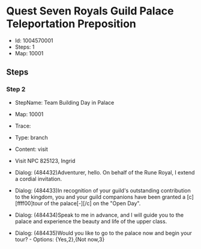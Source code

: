 # Quest Seven Royals Guild Palace Teleportation Preposition

- Id: 1004570001
- Steps: 1
- Map: 10001

## Steps

### Step 2
- StepName:  Team Building Day in Palace
- Map:  10001
- Trace:  
- Type:  branch
- Content:  visit
- Visit NPC 825123, Ingrid

- Dialog: (484432)Adventurer, hello.  On behalf of the Rune Royal, I extend a cordial invitation.
- Dialog: (484433)In recognition of your guild's outstanding contribution to the kingdom, you and your guild companions have been granted a [c][ffff00]tour of the palace[-][/c] on the "Open Day". 
- Dialog: (484434)Speak to me in advance, and I will guide you to the palace and experience the beauty and life of the upper class.
- Dialog: (484435)Would you like to go to the palace now and begin your tour? - Options: {Yes,2},{Not now,3}


